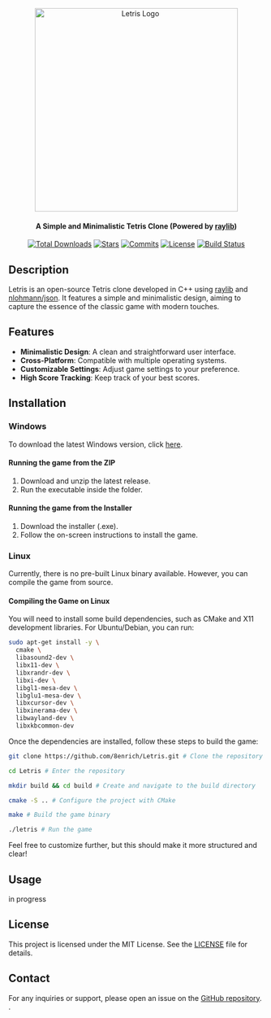 <p align="center">
  <a href="https://github.com/8enrich/Letris" target="blank"><img src="https://github.com/user-attachments/assets/2c076b86-635c-428d-8e32-2f2df8bd239c" width="400" alt="Letris Logo" /></a>
</p>

<h4 align="center">A Simple and Minimalistic Tetris Clone (Powered by <a href="https://github.com/raysan5/raylib">raylib</a>)</h4>

<p align="center">
  <a href="https://github.com/8enrich/Letris/releases"><img src="https://img.shields.io/github/downloads/8enrich/Letris/total" alt="Total Downloads" /></a>
  <a href="https://github.com/8enrich/Letris/stargazers"><img src="https://img.shields.io/github/stars/8enrich/Letris?style=flat&label=stars" alt="Stars" /></a>
  <a href="https://github.com/8enrich/Letris/commits/master"><img src="https://img.shields.io/github/commits-since/8enrich/Letris/0.1v" alt="Commits" /></a>
  <a href="https://opensource.org/licenses/MIT"><img src="https://img.shields.io/github/license/8enrich/Letris" alt="License" /></a>
  <a href="https://github.com/8enrich/Letris/actions"><img src="https://img.shields.io/github/actions/workflow/status/8enrich/Letris/cmake-multi-platform.yml" alt="Build Status" /></a>
</p>

## Description

Letris is an open-source Tetris clone developed in C++ using [raylib](https://github.com/raysan5/raylib) and [nlohmann/json](https://github.com/nlohmann/json). It features a simple and minimalistic design, aiming to capture the essence of the classic game with modern touches.

## Features

- **Minimalistic Design**: A clean and straightforward user interface.
- **Cross-Platform**: Compatible with multiple operating systems.
- **Customizable Settings**: Adjust game settings to your preference.
- **High Score Tracking**: Keep track of your best scores.


## Installation

### Windows
To download the latest Windows version, click [here](https://github.com/8enrich/Letris/releases).

#### Running the game from the ZIP
1. Download and unzip the latest release.
2. Run the executable inside the folder.

#### Running the game from the Installer
1. Download the installer (.exe).
2. Follow the on-screen instructions to install the game.

### Linux
Currently, there is no pre-built Linux binary available. However, you can compile the game from source.

#### Compiling the Game on Linux
You will need to install some build dependencies, such as CMake and X11 development libraries. For Ubuntu/Debian, you can run:

```bash
sudo apt-get install -y \
  cmake \
  libasound2-dev \
  libx11-dev \
  libxrandr-dev \
  libxi-dev \
  libgl1-mesa-dev \
  libglu1-mesa-dev \
  libxcursor-dev \
  libxinerama-dev \
  libwayland-dev \
  libxkbcommon-dev
```

Once the dependencies are installed, follow these steps to build the game:

```bash
git clone https://github.com/8enrich/Letris.git # Clone the repository

cd Letris # Enter the repository

mkdir build && cd build # Create and navigate to the build directory

cmake -S .. # Configure the project with CMake

make # Build the game binary

./letris # Run the game
```

Feel free to customize further, but this should make it more structured and clear!


## Usage

in progress

## License

This project is licensed under the MIT License. See the [LICENSE](LICENSE) file for details.

## Contact

For any inquiries or support, please open an issue on the [GitHub repository](https://github.com/8enrich/Letris).
.
